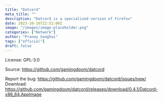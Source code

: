 ```yaml
---
title: "Datcord"
meta_title: ""
description: "Datcord is a specialized version of Firefox"
date: 2023-10-16T22:52:00Z
image: "/images/image-placeholder.png"
categories: ["Network"]
author: "Pranay Sanghai"
tags: ["official"]
draft: false
---
```


License: GPL-3.0

Source: https://github.com/gamingdoom/datcord

Report the bug: https://github.com/gamingdoom/datcord/issues/new/  
Download: https://github.com/gamingdoom/datcord/releases/download/0.4.1/Datcord-x86_64.AppImage
